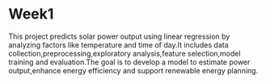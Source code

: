 # Week1
This project predicts solar power output using linear regression by analyzing factors like temperature and time of day.It includes data collection,preprocessing,exploratory analysis,feature selection,model training and evaluation.The goal is to develop a model to estimate power output,enhance energy efficiency and support renewable energy planning.
